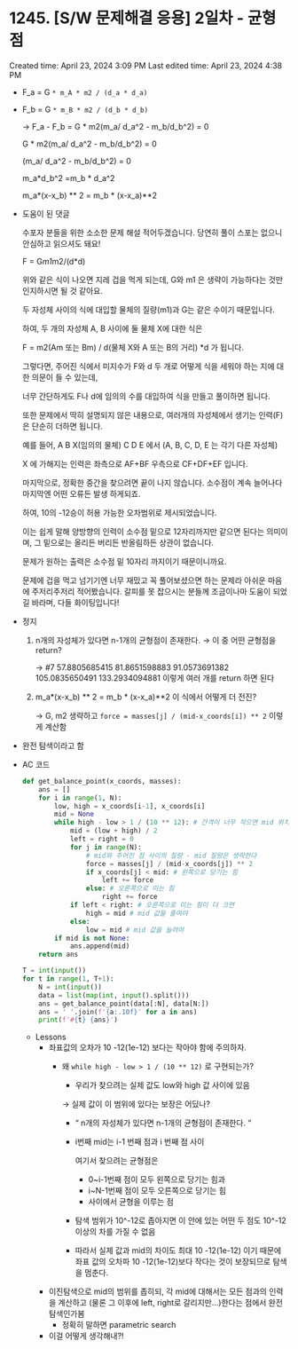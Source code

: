 # 1245. [S/W 문제해결 응용] 2일차 - 균형점

Created time: April 23, 2024 3:09 PM
Last edited time: April 23, 2024 4:38 PM

- F_a = G `* m_A * m2 / (d_a * d_a)`
- F_b = G `* m_B * m2 / (d_b * d_b)`
    
    → F_a - F_b = G * m2(m_a/ d_a^2 - m_b/d_b^2) = 0
    
     G * m2(m_a/ d_a^2 - m_b/d_b^2) = 0
    
    (m_a/ d_a^2 - m_b/d_b^2) = 0
    
    m_a*d_b^2 =m_b * d_a^2
    
    m_a*(x-x_b) ** 2 = m_b * (x-x_a)**2 
    
- 도움이 된 댓글
    
    수포자 분들을 위한 소소한 문제 해설 적어두겠습니다. 당연히 풀이 스포는 없으니 안심하고 읽으셔도 돼요!
    
    F = G*m1*m2/(d*d)
    
    위와 같은 식이 나오면 지레 겁을 먹게 되는데, G와 m1 은 생략이 가능하다는 것만 인지하시면 될 것 같아요.
    
    두 자성체 사이의 식에 대입할 물체의 질량(m1)과 G는 같은 수이기 때문입니다.
    
    하여, 두 개의 자성체 A, B 사이에 둘 물체 X에 대한 식은
    
    F = m2(Am 또는 Bm) / d(물체 X와 A 또는 B의 거리) *d 가 됩니다.
    
    그렇다면, 주어진 식에서 미지수가 F와 d 두 개로 어떻게 식을 세워야 하는 지에 대한 의문이 들 수 있는데,
    
    너무 간단하게도 F나 d에 임의의 수를 대입하여 식을 만들고 풀이하면 됩니다.
    
    또한 문제에서 딱히 설명되지 않은 내용으로, 여러개의 자성체에서 생기는 인력(F)은 단순히 더하면 됩니다.
    
    예를 들어, A B X(임의의 물체) C D E 에서 (A, B, C, D, E 는 각기 다른 자성체)
    
    X 에 가해지는 인력은 좌측으로 AF+BF 우측으로 CF+DF+EF 입니다.
    
    마지막으로, 정확한 중간을 찾으려면 끝이 나지 않습니다. 소수점이 계속 늘어나다 마지막엔 어떤 오류든 발생 하게되죠.
    
    하여, 10의 -12승이 허용 가능한 오차범위로 제시되었습니다.
    
    이는 쉽게 말해 양방향의 인력이 소수점 밑으로 12자리까지만 같으면 된다는 의미이며, 그 밑으로는 올리든 버리든 반올림하든 상관이 없습니다.
    
    문제가 원하는 출력은 소수점 밑 10자리 까지이기 때문이니까요.
    
    문제에 겁을 먹고 넘기기엔 너무 재밌고 꼭 풀어보셨으면 하는 문제라 아쉬운 마음에 주저리주저리 적어봤습니다. 갈피를 못 잡으시는 분들께 조금이나마 도움이 되었길 바라며, 다들 화이팅입니다!
    
- 정지
    1. n개의 자성체가 있다면 n-1개의 균형점이 존재한다. → 이 중 어떤 균형점을 return?
        
        → #7 57.8805685415 81.8651598883 91.0573691382 105.0835650491 133.2934094881 이렇게 여러 개를 return 하면 된다 
        
    2. m_a*(x-x_b) ** 2 = m_b * (x-x_a)**2  이 식에서 어떻게 더 전진? 
        
        → G, m2 생략하고 `force = masses[j] / (mid-x_coords[i]) ** 2` 이렇게 계산함 
        
- 완전 탐색이라고 함
- AC 코드
    
    ```python
    def get_balance_point(x_coords, masses):
        ans = []
        for i in range(1, N):
            low, high = x_coords[i-1], x_coords[i]
            mid = None
            while high - low > 1 / (10 ** 12): # 간격이 너무 작으면 mid 위치 변화 미미
                mid = (low + high) / 2
                left = right = 0
                for j in range(N):
                    # mid와 주어진 점 사이의 질량 - mid 질량은 생략한다
                    force = masses[j] / (mid-x_coords[j]) ** 2
                    if x_coords[j] < mid: # 왼쪽으로 당기는 힘
                        left += force
                    else: # 오른쪽으로 미는 힘
                        right += force
                if left < right: # 오른쪽으로 미는 힘이 더 크면
                    high = mid # mid 값을 줄여야
                else:
                    low = mid # mid 값을 늘려야
            if mid is not None:
                ans.append(mid)
        return ans
    
    T = int(input())
    for t in range(1, T+1):
        N = int(input())
        data = list(map(int, input().split()))
        ans = get_balance_point(data[:N], data[N:])
        ans = ' '.join(f'{a:.10f}' for a in ans)
        print(f'#{t} {ans}')
    ```
    
    - Lessons
        - 좌표값의 오차가 10 -12(1e-12) 보다는 작아야 함에 주의하자.
            - 왜 `while high - low > 1 / (10 ** 12)` 로 구현되는가?
                - 우리가 찾으려는 실제 값도 low와 high 값 사이에 있음
                
                → 실제 값이 이 범위에 있다는 보장은 어딨나? 
                
                - “ n개의 자성체가 있다면 n-1개의 균형점이 존재한다. “
                - i번째 mid는 i-1 번째 점과 i 번째 점 사이
                    
                    여기서 찾으려는 균형점은 
                    
                    - 0~i-1번째 점이 모두 왼쪽으로 당기는 힘과
                    - i~N-1번째 점이 모두 오른쪽으로 당기는 힘
                    - 사이에서 균형을 이루는 점
                - 탐색 범위가 10^-12로 좁아지면 이 안에 있는 어떤 두 점도 10^-12 이상의 차를 가질 수 없음
                - 따라서 실제 값과 mid의 차이도 최대 10 -12(1e-12) 이기 때문에 좌표 값의 오차파 10 -12(1e-12)보다 작다는 것이 보장되므로 탐색을 멈춘다.
        - 이진탐색으로 mid의 범위를 좁히되, 각 mid에 대해서는 모든 점과의 인력을 계산하고 (물론 그 이후에 left, right로 갈리지만…)한다는 점에서 완전 탐색인가봄
            - 정확히 말하면 parametric search
        - 이걸 어떻게 생각해내?!